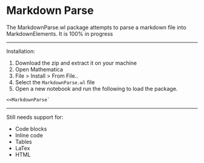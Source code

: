 # **Markdown Parse**

The MarkdownParse.wl package attempts to parse a markdown file into MarkdownElements. It is 100% in progress

---
Installation:
1. Download the zip and extract it on your machine
2. Open Mathematica
3. File > Install > From File..
4. Select the `MarkdownParse.wl` file
5. Open a new notebook and run the following to load the package.

```Mathematica
<<MarkdownParse`
```
---

Still needs support for:
* Code blocks
* Inline code
* Tables
* LaTex
* HTML
